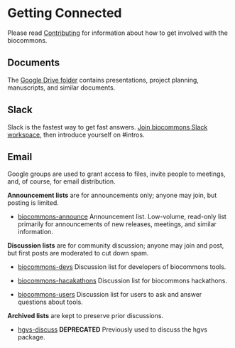 # Getting Connected

Please read [Contributing](../contributing/index.md) for information about how to get involved with the biocommons.

## Documents

The [Google Drive folder](https://t.ly/biocommons-drive) contains presentations, project planning,
manuscripts, and similar documents.

## Slack

<!-- Note to self: refresh link from https://biocommons.slack.com/admin/shared_invites -->
Slack is the fastest way to get fast answers. [Join biocommons Slack
workspace](https://join.slack.com/t/biocommons/shared_invite/zt-22itxnqnm-_AVSlu~Mi5jttKqEi1UyNA),
then introduce yourself on #intros.

## Email

Google groups are used to grant access to files, invite people to meetings, and, of
course, for email distribution.  

**Announcement lists** are for announcements only; anyone may join, but posting is limited. 

* [biocommons-announce](https://groups.google.com/g/biocommons-announce)
  Announcement list. Low-volume, read-only list primarily for announcements of new releases, meetings, and similar
  information.

**Discussion lists** are for community discussion; anyone may join and post, but first posts are
moderated to cut down spam.

* [biocommons-devs](https://groups.google.com/g/biocommons-devs)
  Discussion list for developers of biocommons tools.

* [biocommons-hacakathons](https://groups.google.com/g/biocommons-hackathons)
  Discussion list for biocommons hackathons.

* [biocommons-users](https://groups.google.com/g/biocommons-users)
  Discussion list for users to ask and answer questions about tools.

**Archived lists** are kept to preserve prior discussions.

* [hgvs-discuss](https://groups.google.com/g/hgvs-discuss) **DEPRECATED**  Previously used to
  discuss the hgvs package. 
